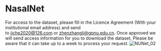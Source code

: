# NasalNet
For access to the dataset, please fill in the Licence Agreement (With your institutional email address) and send to jiche2020@126.com or zhenzhangli@gpnu.edu.cn. Once approved we will send access information for you to download the dataset. Please be aware that it can take up to a week to process your request.
![NUNet_02](https://github.com/YubiaoYue/NasalNet/assets/141175829/c8c9925e-a0ac-450d-8e6c-a321c20c0673)

